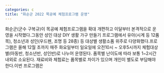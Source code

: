 ```yaml
---
categories: c
title: "화순군 2022 목공예 체험프로그램 운영"
---
```

화순군(군수 구복규)이 목공예 체험프로그램을 확대 개편하고 이달부터 본격적으로 운영을 시작했다.그동안 성인 대상 DIY 생활 가구 만들기 프로그램에서 유아(시계 등 12품목), 청소년과 성인(우드펜, 조명 등 28종) 등 대상별 생활소품 위주로 다양화했다.프로그램은 올해 12월 초까지 매주 화요일부터 일요일에 오전10시 ~ 오후5시까지 체험대상별(아동반, 청소년반, 성인반)로 나누어 운영된다. 품목별 난이도에 따라 보통 1~2시간 내외로 소요된다. 재료비와 체험료는 품목별로 차이가 있으며 개인이 별도로 부담해야 한다.이번 프로그램은